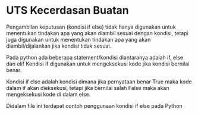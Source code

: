 # UTS Kecerdasan Buatan

Pengambilan keputusan (kondisi if else) tidak hanya digunakan untuk menentukan tindakan apa yang akan diambil sesuai dengan kondisi, tetapi juga digunakan untuk menentukan tindakan apa yang akan diambil/dijalankan jika kondisi tidak sesuai.

Pada python ada beberapa statement/kondisi diantaranya adalah if, else dan elif Kondisi if digunakan untuk mengeksekusi kode jika kondisi bernilai benar.

Kondisi if else adalah kondisi dimana jika pernyataan benar True maka kode dalam if akan dieksekusi, tetapi jika bernilai salah False maka akan mengeksekusi kode di dalam else.

Didalam file ini terdapat contoh penggunaan kondisi if else pada Python
